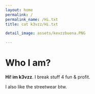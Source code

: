 ```yaml
---
layout: home
permalink: /
permalink_name: /Hi.txt
title: cat k3vzz/Hi.txt

detail_image: assets/kevzzbuena.PNG

---
```


# Who I am?

**Hi! im k3vzz**. I break stuff 4 fun & profit. 

I also like the streetwear btw.

